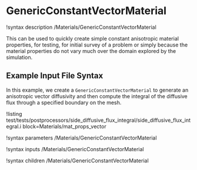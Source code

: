 # GenericConstantVectorMaterial

!syntax description /Materials/GenericConstantVectorMaterial

This can be used to quickly create simple constant anisotropic material properties, for testing,
for initial survey of a problem or simply because the material properties do not vary much over the
domain explored by the simulation.

## Example Input File Syntax

In this example, we create a `GenericConstantVectorMaterial` to generate an
anisotropic vector diffusivity and then compute the integral of the diffusive
flux through a specified boundary on the mesh.

!listing test/tests/postprocessors/side_diffusive_flux_integral/side_diffusive_flux_integral.i block=Materials/mat_props_vector

!syntax parameters /Materials/GenericConstantVectorMaterial

!syntax inputs /Materials/GenericConstantVectorMaterial

!syntax children /Materials/GenericConstantVectorMaterial
